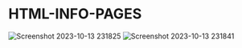 # HTML-INFO-PAGES
![Screenshot 2023-10-13 231825](https://github.com/Narayan-Thakare/HTML-INFO-PAGES/assets/113063658/d47f60f8-7bfa-4335-bce5-e2ccf68b9a92)
![Screenshot 2023-10-13 231841](https://github.com/Narayan-Thakare/HTML-INFO-PAGES/assets/113063658/27437630-b28f-46d1-aab3-5b3028a0079b)
